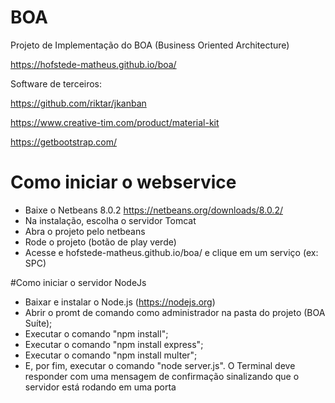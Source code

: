 # BOA
Projeto de Implementação do BOA (Business Oriented Architecture)

https://hofstede-matheus.github.io/boa/

Software de terceiros:

https://github.com/riktar/jkanban

https://www.creative-tim.com/product/material-kit

https://getbootstrap.com/

# Como iniciar o webservice
- Baixe o Netbeans 8.0.2 https://netbeans.org/downloads/8.0.2/
- Na instalação, escolha o servidor Tomcat
- Abra o projeto pelo netbeans
- Rode o projeto (botão de play verde)
- Acesse e hofstede-matheus.github.io/boa/ e clique em um serviço (ex: SPC)

#Como iniciar o servidor NodeJs
- Baixar e instalar o Node.js (https://nodejs.org)
- Abrir o promt de comando como administrador na pasta do projeto (BOA Suíte);
- Executar o comando "npm install";
- Executar o comando "npm install express";
- Executar o comando "npm install multer";
- E, por fim, executar o comando "node server.js".
O Terminal deve responder com uma mensagem de confirmação sinalizando que o servidor está rodando em uma porta
